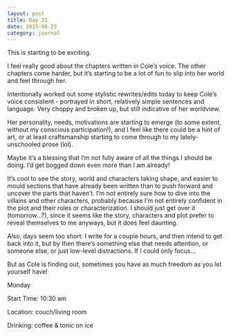 ```yaml
---
layout: post
title: Day 21
date: 2015-08-25
category: journal
---
```


This is starting to be exciting. 

I feel really good about the chapters written in Cole’s voice. The other chapters come harder, but it’s starting to be a lot of fun to slip into her world and feel through her. 

Intentionally worked out some stylistic rewrites/edits today to keep Cole’s voice consistent - portrayed in short, relatively simple sentences and language. Very choppy and broken up, but still indicative of her worldview. 

Her personality, needs, motivations are starting to emerge (to some extent, without my conscious participation!), and I feel like there could be a hint of art, or at least craftsmanship starting to come through to my lately-unschooled prose (lol). 

Maybe it’s a blessing that I’m not fully aware of all the things I should be doing. I’d get bogged down even more than I am already! 

It’s cool to see the story, world and characters taking shape, and easier to mould sections that have already been written than to push forward and uncover the parts that haven’t. I’m not entirely sure how to dive into the villains and other characters, probably because I’m not entirely confident in the plot and their roles or characterization. I should just get over it (tomorrow…?), since it seems like the story, characters and plot prefer to reveal themselves to me anyways, but it does feel daunting. 

Also, days seem too short. I write for a couple hours, and then intend to get back into it, but by then there’s something else that needs attention, or someone else, or just low-level distractions. If I could only focus… 

But as Cole is finding out, sometimes you have as much freedom as you let yourself have!


Monday

Start Time: 10:30 am

Location: couch/living room

Drinking: coffee & tonic on ice
